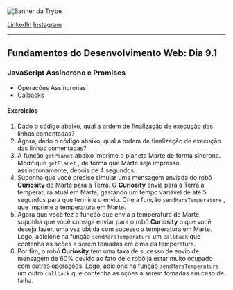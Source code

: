 #

![Banner da Trybe](https://ik.imagekit.io/sergiomos/trybe_oxSPVAAygK.jpeg "Trybe")

[LinkedIn](https://www.linkedin.com/in/sergiomos/)
[Instagram](https://www.instagram.com/sergio_mdo/)

---

## Fundamentos do Desenvolvimento Web: Dia 9.1

### JavaScript Assíncrono e Promises

- Operações Assíncronas
- Calbacks

#### Exercicios

1. Dado o código abaixo, qual a ordem de finalização de execução das linhas comentadas?
2. Agora, dado o código abaixo, qual a ordem de finalização de execução das linhas comentadas?
3. A função `getPlanet` abaixo imprime o planeta Marte de forma síncrona. Modifique `getPlanet` , de forma que Marte seja impresso assincronamente, depois de 4 segundos.
4. Suponha que você precise simular uma mensagem enviada do robô **Curiosity** de Marte para a Terra. O **Curiosity** envia para a Terra a temperatura atual em Marte, gastando um tempo variável de até 5 segundos para que termine o envio. Crie a função `sendMarsTemperature` , que imprime a temperatura em Marte.
5. Agora que você fez a função que envia a temperatura de Marte, suponha que você consiga enviar para o robô **Curiosity** o que você deseja fazer, uma vez obtida com sucesso a temperatura em Marte. Logo, adicione na função `sendMarsTemperature` um `callback` que contenha as ações a serem tomadas em cima da temperatura.
6. Por fim, o robô **Curiosity** tem uma taxa de sucesso de envio de mensagem de 60% devido ao fato de o robô já estar muito ocupado com outras operações. Logo, adicione na função `sendMarsTemperature` um outro `callback` que contenha as ações a serem tomadas em caso de falha.
